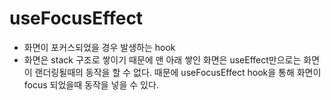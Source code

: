 # useFocusEffect

- 화면이 포커스되었을 경우 발생하는 hook
- 화면은 stack 구조로 쌓이기 때문에 맨 아래 쌓인 화면은 useEffect만으로는 화면이 랜더링될때의 동작을 할 수 없다.
  때문에 useFocusEffect hook을 통해 화면이 focus 되었을때 동작을 넣을 수 있다.
